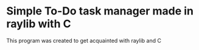 # Simple To-Do task manager made in raylib with C
This program was created to get acquainted with raylib and C
